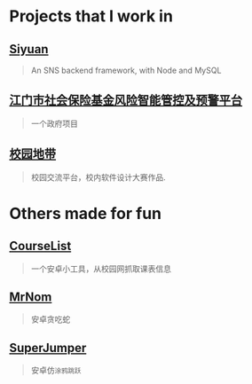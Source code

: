# Projects that I work in

## [Siyuan](siyuan/index.md)

> An SNS backend framework, with Node and MySQL

## [江门市社会保险基金风险智能管控及预警平台](jmsis/index.md)

> 一个政府项目

## [校园地带](school-area/index.md)

> 校园交流平台，校内软件设计大赛作品.


# Others made for fun

## [CourseList](courselist/index.md)

> 一个安卓小工具，从校园网抓取课表信息

## [MrNom](MrNom/index.md)

>安卓贪吃蛇

## [SuperJumper](SuperJumper/index.md)

>安卓仿`涂鸦跳跃`